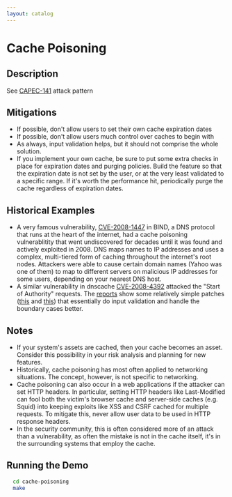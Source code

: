 ```yaml
---
layout: catalog
---
```

Cache Poisoning
================

Description
-----------

See [CAPEC-141](http://capec.mitre.org/data/definitions/141.html) attack pattern

Mitigations
-----------
* If possible, don't allow users to set their own cache expiration dates
* If possible, don't allow users much control over caches to begin with
* As always, input validation helps, but it should not comprise the whole solution.
* If you implement your own cache, be sure to put some extra checks in place for expiration dates and purging policies. Build the feature so that the expiration date is not set by the user, or at the very least validated to a specific range. If it's worth the performance hit, periodically purge the cache regardless of expiration dates.

Historical Examples
-------------------
* A very famous vulnerability, [CVE-2008-1447](http://cve.mitre.org/cgi-bin/cvename.cgi?name=CVE-2008-1447) in BIND, a DNS protocol that runs at the heart of the internet, had a cache poisoning vulnerablitity that went undiscovered for decades until it was found and actively exploited in 2008. DNS maps names to IP addresses and uses a complex, multi-tiered form of caching throughout the internet's root nodes. Attackers were able to cause certain domain names (Yahoo was one of them) to map to different servers on malicious IP addresses for some users, depending on your nearest DNS host.
* A similar vulnerability in dnscache [CVE-2008-4392](http://cve.mitre.org/cgi-bin/cvename.cgi?name=CVE-2008-4392) attacked the "Start of Authority" requests. The [reports](http://www.your.org/dnscache/) show some relatively simple patches ([this](http://www.your.org/dnscache/0001-dnscache-merge-similar-outgoing-queries.patch) and [this](http://www.your.org/dnscache/0002-dnscache-cache-soa-records.patch)) that essentially do input validation and handle the boundary cases better.

Notes
-----
* If your system's assets are cached, then your cache becomes an asset. Consider this possibility in your risk analysis and planning for new features.
* Historically, cache poisoning has most often applied to networking situations. The concept, however, is not specific to networking.
* Cache poisoning can also occur in a web applications if the attacker can set HTTP headers. In particular, setting HTTP headers like Last-Modified can fool both the victim's browser cache and server-side caches (e.g. Squid) into keeping exploits like XSS and CSRF cached for multiple requests. To mitigate this, never allow user data to be used in HTTP response headers.
* In the security community, this is often considered more of an attack than a vulnerability, as often the mistake is not in the cache itself, it's in the surrounding systems that employ the cache.

Running the Demo
----------------
```sh
  cd cache-poisoning
  make
```

